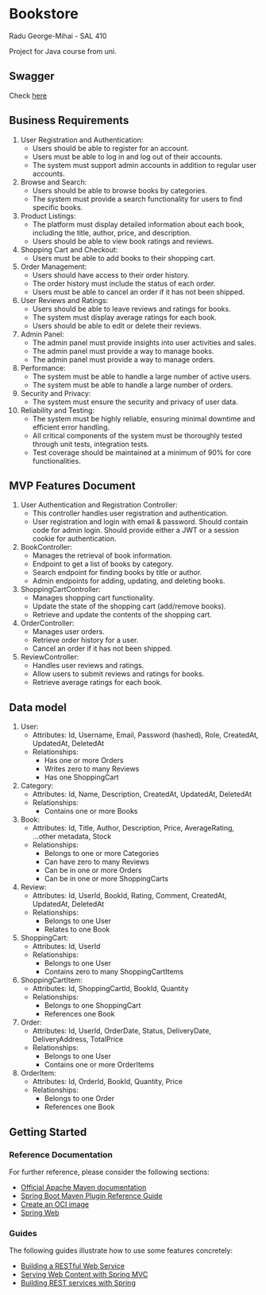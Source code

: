 # Bookstore

Radu George-Mihai - SAL 410

Project for Java course from uni.

## Swagger

Check [here](http://localhost:8080/swagger-ui/index.html#/)

## Business Requirements

1. User Registration and Authentication:
   - Users should be able to register for an account.
   - Users must be able to log in and log out of their accounts.
   - The system must support admin accounts in addition to regular user accounts.
2. Browse and Search:
   - Users should be able to browse books by categories.
   - The system must provide a search functionality for users to find specific books.
3. Product Listings:
   - The platform must display detailed information about each book, including the title, author, price, and description.
   - Users should be able to view book ratings and reviews.
4. Shopping Cart and Checkout:
   - Users must be able to add books to their shopping cart.
5. Order Management:
   - Users should have access to their order history.
   - The order history must include the status of each order.
   - Users must be able to cancel an order if it has not been shipped.
6. User Reviews and Ratings:
   - Users should be able to leave reviews and ratings for books.
   - The system must display average ratings for each book.
   - Users should be able to edit or delete their reviews.
7. Admin Panel:
   - The admin panel must provide insights into user activities and sales.
   - The admin panel must provide a way to manage books.
   - The admin panel must provide a way to manage orders.
8. Performance:
    - The system must be able to handle a large number of active users.
    - The system must be able to handle a large number of orders.
9. Security and Privacy:
    - The system must ensure the security and privacy of user data.
10. Reliability and Testing:
    - The system must be highly reliable, ensuring minimal downtime and efficient error handling. 
    - All critical components of the system must be thoroughly tested through unit tests, integration tests. 
    - Test coverage should be maintained at a minimum of 90% for core functionalities. 

## MVP Features Document

1. User Authentication and Registration Controller:
   - This controller handles user registration and authentication.
   - User registration and login with email & password. Should contain code for admin login. Should provide either a JWT or a session cookie for authentication.
2. BookController:
   - Manages the retrieval of book information. 
   - Endpoint to get a list of books by category. 
   - Search endpoint for finding books by title or author.
   - Admin endpoints for adding, updating, and deleting books.
3. ShoppingCartController:
   - Manages shopping cart functionality. 
   - Update the state of the shopping cart (add/remove books). 
   - Retrieve and update the contents of the shopping cart.
4. OrderController:
   - Manages user orders. 
   - Retrieve order history for a user.
   - Cancel an order if it has not been shipped.
5. ReviewController:
   - Handles user reviews and ratings. 
   - Allow users to submit reviews and ratings for books. 
   - Retrieve average ratings for each book.

## Data model

1. User:
   - Attributes: Id, Username, Email, Password (hashed), Role, CreatedAt, UpdatedAt, DeletedAt 
   - Relationships:
     - Has one or more Orders
     - Writes zero to many Reviews
     - Has one ShoppingCart
2. Category:
   - Attributes: Id, Name, Description, CreatedAt, UpdatedAt, DeletedAt
   - Relationships:
     - Contains one or more Books
3. Book:
   - Attributes: Id, Title, Author, Description, Price, AverageRating, ...other metadata, Stock
   - Relationships: 
     - Belongs to one or more Categories
     - Can have zero to many Reviews
     - Can be in one or more Orders
     - Can be in one or more ShoppingCarts
4. Review:
   - Attributes: Id, UserId, BookId, Rating, Comment, CreatedAt, UpdatedAt, DeletedAt
   - Relationships:
     - Belongs to one User 
     - Relates to one Book
5. ShoppingCart:
   - Attributes: Id, UserId 
   - Relationships:
     - Belongs to one User
     - Contains zero to many ShoppingCartItems
6. ShoppingCartItem:
   - Attributes: Id, ShoppingCartId, BookId, Quantity 
   - Relationships:
     - Belongs to one ShoppingCart
     - References one Book 
7. Order:
   - Attributes: Id, UserId, OrderDate, Status, DeliveryDate, DeliveryAddress, TotalPrice
   - Relationships:
     - Belongs to one User
     - Contains one or more OrderItems
8. OrderItem:
    - Attributes: Id, OrderId, BookId, Quantity, Price
    - Relationships:
      - Belongs to one Order
      - References one Book

## Getting Started

### Reference Documentation

For further reference, please consider the following sections:

* [Official Apache Maven documentation](https://maven.apache.org/guides/index.html)
* [Spring Boot Maven Plugin Reference Guide](https://docs.spring.io/spring-boot/docs/3.2.0/maven-plugin/reference/html/)
* [Create an OCI image](https://docs.spring.io/spring-boot/docs/3.2.0/maven-plugin/reference/html/#build-image)
* [Spring Web](https://docs.spring.io/spring-boot/docs/3.2.0/reference/htmlsingle/index.html#web)

### Guides

The following guides illustrate how to use some features concretely:

* [Building a RESTful Web Service](https://spring.io/guides/gs/rest-service/)
* [Serving Web Content with Spring MVC](https://spring.io/guides/gs/serving-web-content/)
* [Building REST services with Spring](https://spring.io/guides/tutorials/rest/)

